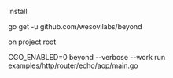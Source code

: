 install

go get -u github.com/wesovilabs/beyond

on project root

CGO_ENABLED=0 beyond --verbose --work run examples/http/router/echo/aop/main.go 